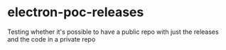 # electron-poc-releases

Testing whether it's possible to have a public repo with just the releases and the code in a private repo
